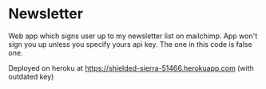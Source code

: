 # Newsletter
Web app which signs user up to my newsletter list on mailchimp.
App won't sign you up unless you specify yours api key. The one in this code is false one.

Deployed on heroku at https://shielded-sierra-51466.herokuapp.com (with outdated key)
